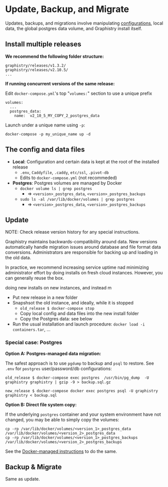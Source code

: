 # Update, Backup, and Migrate

Updates, backups, and migrations involve manipulating [configurations](configure.md), local data, the global postgres data volume, and Graphistry install itself.

## Install multiple releases

**We recommend the following folder structure:**

```
graphistry/releases/v1.3.2/
graphistry/releases/v2.10.5/
...
```

**If running concurrent versions of the same release:**

Edit `docker-compose.yml`'s top "`volumes:`" section to use a unique prefix

```
volumes:
  ...
  postgres_data:
    name:  v2_10_5_MY_COPY_2_postgres_data
```

Launch under a unique name using `-p`:  

```
docker-compose -p my_unique_name up -d
```

## The config and data files

* **Local**:  Configuration and certain data is kept at the root of the installed release 
  * `.env`, `Caddyfile`, `.caddy`, `etc/ssl`, `.pivot-db`
  * Edits to `docker-compose.yml` (not recommeded)
* **Postgres**: Postgres volumes are managed by Docker
  * `docker volume ls | grep postgres` 
      * => `<version>_postgres_data`, `<version>_postgres_backups`
  * `sudo ls -al /var/lib/docker/volumes | grep postgres`
      * => `<version>_postgres_data`, `<version>_postgres_backups`

## Update

NOTE: Check release version history for any special instructions.

Graphistry maintains backwards-compatibility around data. New versions automatically handle migration issues around database and file format data conversions. Administrators are responsible for backing up and loading in the old data.

In practice, we recommend increasing service uptime nad minimizing administrator effort by doing installs on fresh cloud instances. However, you can generally reuse the box.

 doing new installs on new instances, and instead m


* Put new release in a new folder
* Snapshsot the old instance, and ideally, while it is stopped
  * `old_release $ docker-compose stop`
  * Copy local config and data files into the new install folder
  * Copy the Postgres data: see below
* 	Run the usual installation and launch procedure: `docker load -i containers.tar`, ...

### Special case: Postgres   


**Option A: Postgres-managed data migration:**

The safest approach is to use `pgdump` to backup and `psql` to restore. See `.env` for `postgres` user/password/db configurations:


```
old_release $ docker-compose exec postgres  /usr/bin/pg_dump  -U graphistry graphistry | gzip -9 > backup.sql.gz
 
new_release $ docker-compose docker exec postgres psql -U graphistry graphistry < backup.sql
```


**Option B: Direct file system copy:**
  
If the underlying `postgres` container and your system environment have not changed, you may be able to simply copy the volumes:
  
```
cp -rp /var/lib/docker/volumes/<version_1>_postgres_data /var/lib/docker/volumes/<version_2>_postgres_data
cp -rp /var/lib/docker/volumes/<version_1>_postgres_backups /var/lib/docker/volumes/<version_2>_postgres_backups
```

See the [Docker-managed instructions](https://docs.docker.com/v17.03/engine/tutorials/dockervolumes/#backup-restore-or-migrate-data-volumes) to do the same.


## Backup & Migrate

Same as update.